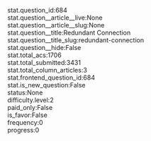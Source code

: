 stat.question_id:684  
stat.question__article__live:None  
stat.question__article__slug:None  
stat.question__title:Redundant Connection  
stat.question__title_slug:redundant-connection  
stat.question__hide:False  
stat.total_acs:1706  
stat.total_submitted:3431  
stat.total_column_articles:3  
stat.frontend_question_id:684  
stat.is_new_question:False  
status:None  
difficulty.level:2  
paid_only:False  
is_favor:False  
frequency:0  
progress:0  
